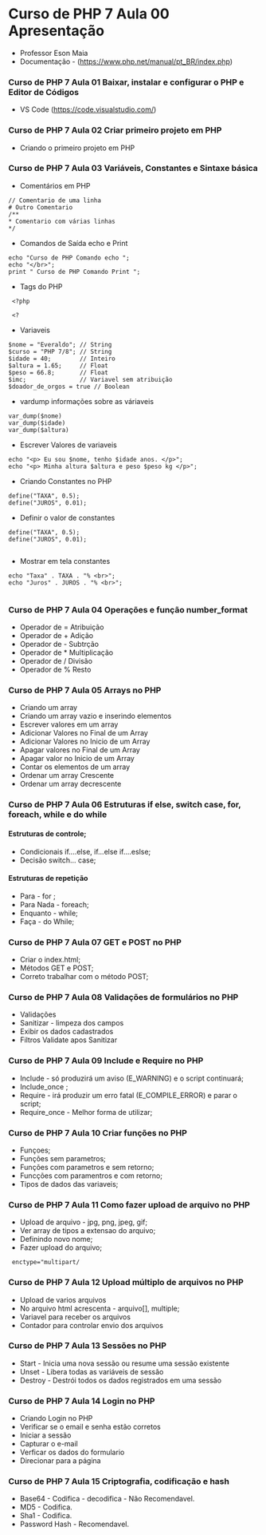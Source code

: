 # Curso de PHP 7 Aula 00 Apresentação
- Professor Eson Maia
- Documentação - (https://www.php.net/manual/pt_BR/index.php)

### Curso de PHP 7 Aula 01 Baixar, instalar e configurar o PHP e Editor de Códigos
- VS Code (https://code.visualstudio.com/)

### Curso de PHP 7 Aula 02 Criar primeiro projeto em PHP
- Criando o primeiro projeto em PHP

### Curso de PHP 7 Aula 03 Variáveis, Constantes e Sintaxe básica
 - Comentários em PHP
 ```
// Comentario de uma linha
# Outro Comentario
/**
* Comentario com várias linhas
*/
```
 - Comandos de Saída echo e Print

```
echo "Curso de PHP Comando echo ";
echo "</br>";
print " Curso de PHP Comando Print ";
```

- Tags do PHP
```
 <?php

 <?
```

-  Variaveis
```
$nome = "Everaldo"; // String
$curso = "PHP 7/8"; // String
$idade = 40;        // Inteiro
$altura = 1.65;     // Float
$peso = 66.8;       // Float
$imc;               // Variavel sem atribuição
$doador_de_orgos = true // Boolean
 ```
- vardump informações sobre as váriaveis

```
var_dump($nome)
var_dump($idade)
var_dump($altura)
```

- Escrever Valores de variaveis
```
echo "<p> Eu sou $nome, tenho $idade anos. </p>";
echo "<p> Minha altura $altura e peso $peso kg </p>";
```

- Criando Constantes no PHP
```
define("TAXA", 0.5);
define("JUROS", 0.01);
```
- Definir o valor de constantes
```
define("TAXA", 0.5);
define("JUROS", 0.01);
    
```
- Mostrar em tela constantes
```
echo "Taxa" . TAXA . "% <br>";
echo "Juros" . JUROS . "% <br>";
    
```

### Curso de PHP 7 Aula 04 Operações e função number_format
 - Operador de   =   Atribuição
 - Operador de   +   Adição
 - Operador de   -   Subtrção
 - Operador de   *   Multiplicação
 - Operador de   /   Divisão
 - Operador de   %   Resto

 ### Curso de PHP 7 Aula 05 Arrays no PHP
- Criando um array 
- Criando um array vazio e inserindo elementos
- Escrever valores em um array 
- Adicionar Valores no Final de um Array
- Adicionar Valores no Inicio de um Array 
- Apagar valores no Final de um Array 
- Apagar valor no Inicio de um Array 
- Contar os elementos de um array 
- Ordenar um array Crescente 
- Ordenar um array decrescente

### Curso de PHP 7 Aula 06 Estruturas if else, switch case, for, foreach, while e do while
#### Estruturas de controle;
- Condicionais if....else, if...else if....eslse;
- Decisão switch... case;
#### Estruturas de repetição
- Para - for ;
- Para Nada - foreach;
- Enquanto - while;
- Faça - do While;

### Curso de PHP 7 Aula 07 GET e POST no PHP
- Criar o index.html;
- Métodos GET e POST;
- Correto trabalhar com o método POST;

### Curso de PHP 7 Aula 08 Validações de formulários no PHP
- Validações 
- Sanitizar - limpeza dos campos
- Exibir os dados cadastrados
- Filtros Validate apos Sanitizar


### Curso de PHP 7 Aula 09 Include e Require no PHP
- Include -  só produzirá um aviso (E_WARNING) e o script continuará;
- Include_once ;
- Require -  irá produzir um erro fatal (E_COMPILE_ERROR) e parar o script;
- Require_once - Melhor forma de utilizar;

### Curso de PHP 7 Aula 10 Criar funções no PHP
- Funçoes;
- Funções sem parametros;
- Funções com parametros e sem retorno;
- Funcções com paramentros e com retorno;
- Tipos de dados das variaveis;

### Curso de PHP 7 Aula 11 Como fazer upload de arquivo no PHP
- Upload de arquivo - jpg, png, jpeg, gif;
- Ver array de tipos a extensao do arquivo;
- Definindo novo nome;
- Fazer upload do arquivo;
```
 enctype="multipart/

```

### Curso de PHP 7 Aula 12 Upload múltiplo de arquivos no PHP
- Upload de varios arquivos
- No arquivo html acrescenta - arquivo[], multiple;
- Variavel para receber os arquivos
- Contador para controlar envio dos arquivos

### Curso de PHP 7 Aula 13 Sessões no PHP
- Start - Inicia uma nova sessão ou resume uma sessão existente
- Unset - Libera todas as variáveis de sessão
- Destroy -  Destrói todos os dados registrados em uma sessão

### Curso de PHP 7 Aula 14 Login no PHP
- Criando Login no PHP
- Verificar se o email e senha estão corretos
- Iniciar a sessão
- Capturar o e-mail
- Verficar os dados do formulario
- Direcionar para a página 

### Curso de PHP 7 Aula 15 Criptografia, codificação e hash
- Base64 - Codifica - decodifica - Não Recomendavel.
- MD5 - Codifica.
- Sha1 - Codifica.
- Password Hash - Recomendavel.



